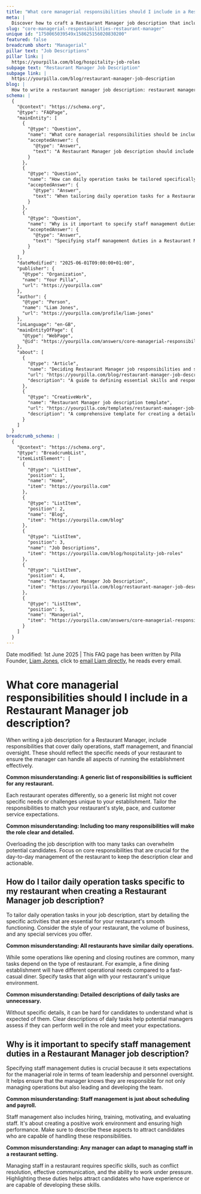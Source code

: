 ```yaml
---
title: "What core managerial responsibilities should I include in a Restaurant Manager job description?"
meta: |
  Discover how to craft a Restaurant Manager job description that includes essential responsibilities for daily operations, staff management, and financial tasks.
slug: "core-managerial-responsibilities-restaurant-manager"
unique id: "1750065039549x158625156020830200"
featured: false
breadcrumb short: "Managerial"
pillar text: "Job Descriptions"
pillar link: |
  https://yourpilla.com/blog/hospitality-job-roles
subpage text: "Restaurant Manager Job Description"
subpage link: |
  https://yourpilla.com/blog/restaurant-manager-job-description
blog: |
  How to write a restaurant manager job description: restaurant manager job description template included.
schema: |
  {
    "@context": "https://schema.org",
    "@type": "FAQPage",
    "mainEntity": [
      {
        "@type": "Question",
        "name": "What core managerial responsibilities should be included in a Restaurant Manager job description?",
        "acceptedAnswer": {
          "@type": "Answer",
          "text": "A Restaurant Manager job description should include core managerial responsibilities that ensure effective daily operations, staff management, and financial oversight. These responsibilities should reflect the specific needs of the restaurant, ensuring the manager can effectively handle all aspects of running the establishment. Tailor the responsibilities to match your restaurant's style, pace, and customer service expectations."
        }
      },
      {
        "@type": "Question",
        "name": "How can daily operation tasks be tailored specifically to a restaurant when creating a Restaurant Manager job description?",
        "acceptedAnswer": {
          "@type": "Answer",
          "text": "When tailoring daily operation tasks for a Restaurant Manager job description, include specific activities essential for your restaurant's smooth functioning. Consider the style of your restaurant, the volume of business, and any special services offered. Specify tasks that align with your restaurant's unique environment to ensure clarity for potential candidates."
        }
      },
      {
        "@type": "Question",
        "name": "Why is it important to specify staff management duties in a Restaurant Manager job description?",
        "acceptedAnswer": {
          "@type": "Answer",
          "text": "Specifying staff management duties in a Restaurant Manager job description is crucial as it sets clear expectations for the managerial role in terms of team leadership and personnel oversight. It's important for attracting candidates who are capable of handling responsibilities like hiring, training, motivating, and evaluating staff, and ensuring a positive work environment."
        }
      }
    ],
    "dateModified": "2025-06-01T09:00:00+01:00",
    "publisher": {
      "@type": "Organization",
      "name": "Your Pilla",
      "url": "https://yourpilla.com"
    },
    "author": {
      "@type": "Person",
      "name": "Liam Jones",
      "url": "https://yourpilla.com/profile/liam-jones"
    },
    "inLanguage": "en-GB",
    "mainEntityOfPage": {
      "@type": "WebPage",
      "@id": "https://yourpilla.com/answers/core-managerial-responsibilities-restaurant-manager"
    },
    "about": [
      {
        "@type": "Article",
        "name": "Deciding Restaurant Manager job responsibilities and skills",
        "url": "https://yourpilla.com/blog/restaurant-manager-job-description",
        "description": "A guide to defining essential skills and responsibilities for a Restaurant Manager to ensure effective management and smooth operations."
      },
      {
        "@type": "CreativeWork",
        "name": "Restaurant Manager job description template",
        "url": "https://yourpilla.com/templates/restaurant-manager-job-description",
        "description": "A comprehensive template for creating a detailed job description for a Restaurant Manager, tailored to specific restaurant needs."
      }
    ]
  }
breadcrumb_schema: |
  {
    "@context": "https://schema.org",
    "@type": "BreadcrumbList",
    "itemListElement": [
      {
        "@type": "ListItem",
        "position": 1,
        "name": "Home",
        "item": "https://yourpilla.com"
      },
      {
        "@type": "ListItem",
        "position": 2,
        "name": "Blog",
        "item": "https://yourpilla.com/blog"
      },
      {
        "@type": "ListItem",
        "position": 3,
        "name": "Job Descriptions",
        "item": "https://yourpilla.com/blog/hospitality-job-roles"
      },
      {
        "@type": "ListItem",
        "position": 4,
        "name": "Restaurant Manager Job Description",
        "item": "https://yourpilla.com/blog/restaurant-manager-job-description"
      },
      {
        "@type": "ListItem",
        "position": 5,
        "name": "Managerial",
        "item": "https://yourpilla.com/answers/core-managerial-responsibilities-restaurant-manager"
      }
    ]
  }
---
```


Date modified: 1st June 2025 | This FAQ page has been written by Pilla Founder, [Liam Jones](https://yourpilla.com/profile/liam-jones), click to [email Liam directly](https://mailto:liam@yourpilla.com), he reads every email.

# What core managerial responsibilities should I include in a Restaurant Manager job description?

When writing a job description for a Restaurant Manager, include responsibilities that cover daily operations, staff management, and financial oversight. These should reflect the specific needs of your restaurant to ensure the manager can handle all aspects of running the establishment effectively.

**Common misunderstanding: A generic list of responsibilities is sufficient for any restaurant.**

Each restaurant operates differently, so a generic list might not cover specific needs or challenges unique to your establishment. Tailor the responsibilities to match your restaurant's style, pace, and customer service expectations.

**Common misunderstanding: Including too many responsibilities will make the role clear and detailed.**

Overloading the job description with too many tasks can overwhelm potential candidates. Focus on core responsibilities that are crucial for the day-to-day management of the restaurant to keep the description clear and actionable.

## How do I tailor daily operation tasks specific to my restaurant when creating a Restaurant Manager job description?

To tailor daily operation tasks in your job description, start by detailing the specific activities that are essential for your restaurant's smooth functioning. Consider the style of your restaurant, the volume of business, and any special services you offer.

**Common misunderstanding: All restaurants have similar daily operations.**

While some operations like opening and closing routines are common, many tasks depend on the type of restaurant. For example, a fine dining establishment will have different operational needs compared to a fast-casual diner. Specify tasks that align with your restaurant's unique environment.

**Common misunderstanding: Detailed descriptions of daily tasks are unnecessary.**

Without specific details, it can be hard for candidates to understand what is expected of them. Clear descriptions of daily tasks help potential managers assess if they can perform well in the role and meet your expectations.

## Why is it important to specify staff management duties in a Restaurant Manager job description?

Specifying staff management duties is crucial because it sets expectations for the managerial role in terms of team leadership and personnel oversight. It helps ensure that the manager knows they are responsible for not only managing operations but also leading and developing the team.

**Common misunderstanding: Staff management is just about scheduling and payroll.**

Staff management also includes hiring, training, motivating, and evaluating staff. It's about creating a positive work environment and ensuring high performance. Make sure to describe these aspects to attract candidates who are capable of handling these responsibilities.

**Common misunderstanding: Any manager can adapt to managing staff in a restaurant setting.**

Managing staff in a restaurant requires specific skills, such as conflict resolution, effective communication, and the ability to work under pressure. Highlighting these duties helps attract candidates who have experience or are capable of developing these skills.